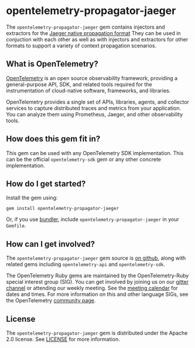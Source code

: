 # opentelemetry-propagator-jaeger

The `opentelemetry-propagator-jaeger` gem contains injectors and extractors for the
[Jaeger native propagation format][jaeger-spec]  They can be used in
conjuction with each other as well as with injectors and extractors for
other formats to support a variety of context propagation scenarios.

## What is OpenTelemetry?

[OpenTelemetry][opentelemetry-home] is an open source observability framework, providing a general-purpose API, SDK, and related tools required for the instrumentation of cloud-native software, frameworks, and libraries.

OpenTelemetry provides a single set of APIs, libraries, agents, and collector services to capture distributed traces and metrics from your application. You can analyze them using Prometheus, Jaeger, and other observability tools.

## How does this gem fit in?

This gem can be used with any OpenTelemetry SDK implementation. This can be the official `opentelemetry-sdk` gem or any other concrete implementation.

## How do I get started?

Install the gem using:

```
gem install opentelemetry-propagator-jaeger
```

Or, if you use [bundler][bundler-home], include `opentelemetry-propagator-jaeger` in your `Gemfile`.

## How can I get involved?

The `opentelemetry-propagator-jaeger` gem source is [on github][repo-github], along with related gems including `opentelemetry-api` and `opentelemetry-sdk`.

The OpenTelemetry Ruby gems are maintained by the OpenTelemetry-Ruby special interest group (SIG). You can get involved by joining us on our [gitter channel][ruby-gitter] or attending our weekly meeting. See the [meeting calendar][community-meetings] for dates and times. For more information on this and other language SIGs, see the OpenTelemetry [community page][ruby-sig].

## License

The `opentelemetry-propagator-jaeger` gem is distributed under the Apache 2.0 license. See [LICENSE][license-github] for more information.

[opentelemetry-home]: https://opentelemetry.io
[bundler-home]: https://bundler.io
[repo-github]: https://github.com/open-telemetry/opentelemetry-ruby
[license-github]: https://github.com/open-telemetry/opentelemetry-ruby/blob/master/LICENSE
[ruby-sig]: https://github.com/open-telemetry/community#ruby-sig
[community-meetings]: https://github.com/open-telemetry/community#community-meetings
[ruby-gitter]: https://gitter.im/open-telemetry/opentelemetry-ruby
[jaeger-spec]: https://www.jaegertracing.io/docs/1.20/client-libraries/#propagation-format
